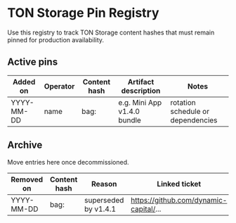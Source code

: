 # TON Storage Pin Registry

Use this registry to track TON Storage content hashes that must remain pinned
for production availability.

## Active pins

| Added on   | Operator | Content hash | Artifact description        | Notes                             |
| ---------- | -------- | ------------ | --------------------------- | --------------------------------- |
| YYYY-MM-DD | name     | bag:<hash>   | e.g. Mini App v1.4.0 bundle | rotation schedule or dependencies |

## Archive

Move entries here once decommissioned.

| Removed on | Content hash | Reason               | Linked ticket                          |
| ---------- | ------------ | -------------------- | -------------------------------------- |
| YYYY-MM-DD | bag:<hash>   | superseded by v1.4.1 | https://github.com/dynamic-capital/... |
